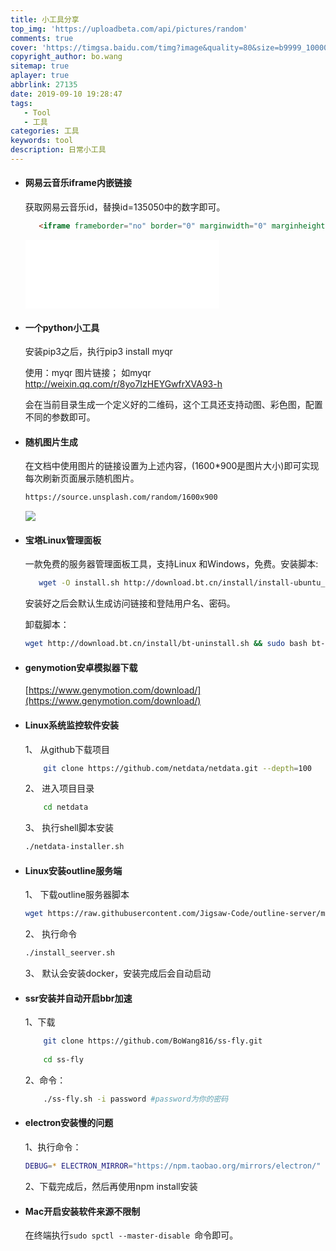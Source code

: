 ```yaml
---
title: 小工具分享
top_img: 'https://uploadbeta.com/api/pictures/random'
comments: true
cover: 'https://timgsa.baidu.com/timg?image&quality=80&size=b9999_10000&sec=1600319440258&di=8a673725b2a79c871d5643ff6eef3216&imgtype=0&src=http%3A%2F%2Fr.sinaimg.cn%2Flarge%2Farticle%2F3039876ad7ebb587e63eef7b34f767c0'
copyright_author: bo.wang
sitemap: true
aplayer: true
abbrlink: 27135
date: 2019-09-10 19:28:47
tags: 
   - Tool
   - 工具
categories: 工具
keywords: tool
description: 日常小工具
---
```


- #### 网易云音乐iframe内嵌链接
     获取网易云音乐id，替换id=135050中的数字即可。
    
    ```html
       <iframe frameborder="no" border="0" marginwidth="0" marginheight="0" width=310 height=110 src="//music.163.com/outchain/player?type=2&id=135050&auto=1&height=90"></iframe> 
    ```
     <iframe frameborder="no" border="0" marginwidth="0" marginheight="0" width=310 height=110 src="//music.163.com/outchain/player?type=2&id=837484&auto=1&height=90"></iframe>
     
- #### 一个python小工具
    安装pip3之后，执行pip3 install myqr
    
    使用：myqr 图片链接； 如myqr http://weixin.qq.com/r/8yo7IzHEYGwfrXVA93-h
    
    会在当前目录生成一个定义好的二维码，这个工具还支持动图、彩色图，配置不同的参数即可。

- #### 随机图片生成
    在文档中使用图片的链接设置为上述内容，(1600*900是图片大小)即可实现每次刷新页面展示随机图片。

    ```bash 
    https://source.unsplash.com/random/1600x900
    ```
    ![](https://source.unsplash.com/random/900x200)

- #### 宝塔Linux管理面板
    一款免费的服务器管理面板工具，支持Linux 和Windows，免费。安装脚本: 
    
    ```bash
       wget -O install.sh http://download.bt.cn/install/install-ubuntu_6.0.sh && sudo bash install.sh
    ```
    安装好之后会默认生成访问链接和登陆用户名、密码。
    
    卸载脚本：
    ```bash
    wget http://download.bt.cn/install/bt-uninstall.sh && sudo bash bt-uninstall.sh
    ```
    
- #### genymotion安卓模拟器下载

   [https://www.genymotion.com/download/](https://www.genymotion.com/download/)

- #### Linux系统监控软件安装

    1、 从github下载项目
    ```bash
        git clone https://github.com/netdata/netdata.git --depth=100
    ```
    2、 进入项目目录
    ```bash
        cd netdata
    ```
    3、 执行shell脚本安装
    ```bash
    ./netdata-installer.sh
    ```
    
- #### Linux安装outline服务端

    1、 下载outline服务器脚本
    ```bash
    wget https://raw.githubusercontent.com/Jigsaw-Code/outline-server/master/src/server_manager/install_scripts/install_server.sh
    ```
    2、 执行命令
    ```bash
    ./install_seerver.sh
    ```
    3、 默认会安装docker，安装完成后会自动启动

- #### ssr安装并自动开启bbr加速

    1、下载
    ```bash
    	git clone https://github.com/BoWang816/ss-fly.git
    	
    	cd ss-fly
    ```
    2、命令：
    ```bash    
        ./ss-fly.sh -i password #password为你的密码
    ```

- #### electron安装慢的问题

    1、执行命令：
    ```bash
    DEBUG=* ELECTRON_MIRROR="https://npm.taobao.org/mirrors/electron/" npm install electron
    ```
    2、下载完成后，然后再使用npm install安装

- #### Mac开启安装软件来源不限制

    在终端执行`sudo spctl --master-disable `命令即可。
